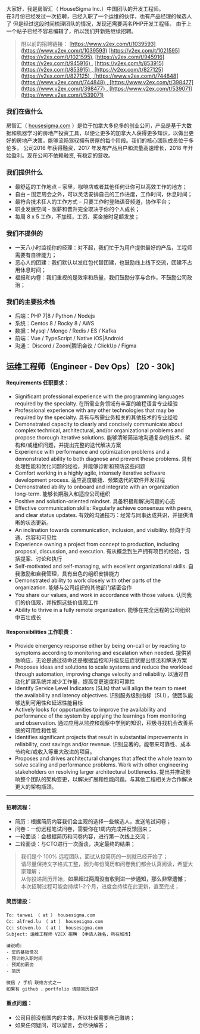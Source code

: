 大家好，我是房智汇（ HouseSigma Inc.）中国团队的开发工程师。  
在3月份已经发过一次招聘，已经入职了一个运维的伙伴，也有产品经理的候选人了
但是经过这段时间梳理团队的情况，发现还需要两名PHP开发工程师。
由于上一个帖子已经不容易编辑了，所以我们开新贴继续招聘。

> 附以前的招聘链接： [https://www.v2ex.com/t/1039593](https://www.v2ex.com/t/1039593) [https://v2ex.com/t/1021595](https://v2ex.com/t/1021595), [https://v2ex.com/t/945916](https://v2ex.com/t/945916) , [https://v2ex.com/t/853915](https://v2ex.com/t/853915) , [https://v2ex.com/t/827125](https://v2ex.com/t/827125) , [https://www.v2ex.com/t/744848](https://www.v2ex.com/t/744848) , [https://www.v2ex.com/t/398477](https://www.v2ex.com/t/398477) , [https://www.v2ex.com/t/539071](https://www.v2ex.com/t/539071)

### 我们在做什么

房智汇（ [housesigma.com](http://housesigma.com/) ）是位于加拿大多伦多的创业公司，产品是基于大数据和机器学习的房地产投资工具，以便让更多的加拿大人获得更多知识，以做出更好的房地产决策，能够流畅驾驭拥有房屋的每个阶段。我们的核心团队成员位于多伦多， 公司2016 年获得融资，2017 年发布产品用户和流量高速增长，2018 年开始盈利。现在公司不依赖融资, 有稳定的营收。

### 我们提供什么

*   最舒适的工作地点 – 家里，咖啡店或者其他任何让你可以高效工作的地方；
*   自由 – 固定周会之外，可以灵活安排自己的工作进度，工作时间，休息时间；
*   最符合技术狂人的工作方式 – 只要工作时登陆语音频道，协作平台；
*   职业发展空间 - 涨薪和晋升完全取决于你的个人成长；
*   每周 8 x 5 工作，不加班，工资、奖金按时足额发放；

### 我们不提供的

*   一天八小时监视你的经理：对不起，我们忙于为用户提供最好的产品，工程师需要有自律能力；
*   恶心人的团建：我们默认以发红包代替团建，也鼓励线上线下交流，团建不占用休息时间；
*   福报和内卷：我们重视的是效率和质量，我们鼓励分享与合作，不鼓励公司政治；

### 我们的主要技术栈

*   后端：PHP 7|8 / Python / Nodejs
*   系统：Centos 8 / Rocky 8 / AWS
*   数据：Mysql / Mongo / Redis / ES / Kafka
*   前端：Vue / TypeScript / Native iOS|Android 
*   沟通： Discord /  Zoom|腾讯会议 / ClickUp / Figma

## 运维工程师（Engineer - Dev Ops） \[20 - 30k\]

####  Requirements 任职要求：

- Significant professional experience with the programming languages required by the specialty. 在所需业务领域有丰富的编程语言专业经验
- Professional experience with any other technologies that may be required by the specialty. 具有与所需业务相关的其他技术的专业经验
- Demonstrated capacity to clearly and concisely communicate about complex technical, architectural, and/or organizational problems and propose thorough iterative solutions. 能够清晰简洁地沟通复杂的技术、架构和/或组织问题，并提出完整的迭代解决方案
- Experience with performance and optimization problems and a demonstrated ability to both diagnose and prevent these problems. 具有处理性能和优化问题的经验，并能够诊断和预防这些问题
- Comfort working in a highly agile, intensely iterative software development process. 适应高度敏捷、频繁迭代的软件开发过程
- Demonstrated ability to onboard and integrate with an organization long-term. 能够长期融入和适应公司组织
- Positive and solution-oriented mindset. 具备积极和解决问题的心态
- Effective communication skills: Regularly achieve consensus with peers, and clear status updates. 有效的沟通技巧：经常与同事达成共识，并提供清晰的状态更新。
- An inclination towards communication, inclusion, and visibility. 倾向于沟通、包容和可见性
- Experience owning a project from concept to production, including proposal, discussion, and execution. 有从概念到生产拥有项目的经验，包括提案、讨论和执行
- Self-motivated and self-managing, with excellent organizational skills. 自我激励和自我管理，具有出色的组织安排能力
- Demonstrated ability to work closely with other parts of the organization. 能够与公司组织的其他部门紧密合作
- You share our values, and work in accordance with those values. 认同我们的价值观，并按照这些价值观工作
- Ability to thrive in a fully remote organization. 能够在完全远程的公司组织中茁壮成长

#### Responsibilities 工作职责：

- Provide emergency response either by being on-call or by reacting to symptoms according to monitoring and escalation when needed. 提供紧急响应，无论是通过待命还是根据监控和升级反应症状提出想法和解决方案
- Proposes ideas and solutions to scale systems and reduce the workload through automation, improving change velocity and reliability. 以通过自动化扩展系统并减少工作量，提高变更速度和可靠性
- Identify Service Level Indicators (SLIs) that will align the team to meet the availability and latency objectives. 识别服务级别指标（SLI），使团队能够达到可用性和延迟性能目标
- Actively looks for opportunities to improve the availability and performance of the system by applying the learnings from monitoring and observation. 通过应用从监控和观察中学到的知识，积极寻找机会改善系统的可用性和性能
- Identifies significant projects that result in substantial improvements in reliability, cost savings and/or revenue. 识别显著的，能带来可靠性、成本节约和/或收入等重大改进的项目。
- Proposes and drives architectural changes that affect the whole team to solve scaling and performance problems. Work with other engineering stakeholders on resolving larger architectural bottlenecks. 提出并推动影响整个团队的架构变更，以解决扩展和性能问题。与其他工程相关方合作解决更大的架构瓶颈。

* * *

#### 招聘流程：

* 简历：根据简历内容我们会主观的选择一些候选人，发送笔试问卷；
* 问卷：一份远程笔试问卷，需要你在1周内完成并反馈回来；
* 一轮面谈：会根据简历和问卷内容，进行第一次线上交流；
* 二轮面谈：与CTO进行一次面谈，决定最终的结果；

> 我们是个 100% 远程团队，面试从投简历的一刻就已经开始了；  
> 请尽量保持文字格式工整，因为每份简历和问卷我们都会认真阅读，希望大家理解；  
> 从你投递简历开始，**如果超过两周没有收到进一步通知，那么非常遗憾**；  
> 本次招聘过程可能会持续1-2个月，进度会持续在此更新，直至完成；   
 

#### 简历请投：

```plain
To: tanwei （ at ） housesigma.com
Cc: alfred.lu （ at ） housesigma.com
Cc: steven.lo （ at ） housesigma.com
Subject: 运维工程师 V2EX 招聘 【申请人姓名，所在城市】

请说明:
- 您的基础情况
- 预计的入职时间
- 预期的薪资
- 简历

微信 / 手机 联络方式之一
如果有 github ，portfolio 请随简历提供
```

#### 重点问题：
- 公司目前没有国内的主体，所以社保需要自己缴纳；
- 如果任何疑问，可以留言，会尽快解答；
